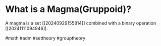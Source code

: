 # What is a Magma(Gruppoid)? 
A magma is a set [[20240929155814]] combined with a binary operation [[20241111094946]].

#math #adm #settheory #grouptheory